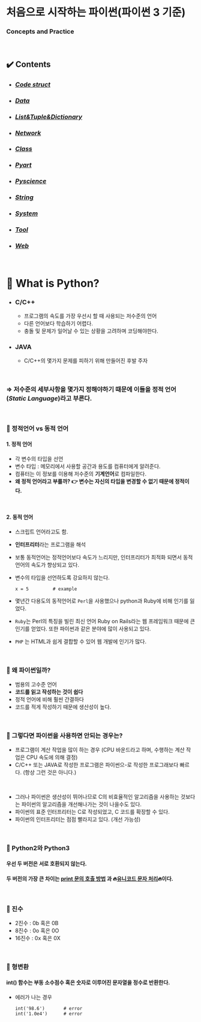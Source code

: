
# 처음으로 시작하는 파이썬(파이썬 3 기준)  
### Concepts and Practice

<br>

## :heavy_check_mark: Contents

- ### [*Code struct*](https://github.com/Develope-my-tech/Python-Basic/tree/master/Code%20struct)
- ### [*Data*](https://github.com/Develope-my-tech/Python-Basic/tree/master/Data)
- ### [*List&Tuple&Dictionary*](https://github.com/bosl95/python_basic/tree/master/List%20%26%20Tuple%20%26%20dictionary)
- ### [*Network*](https://github.com/bosl95/python_basic/tree/master/Network)
- ### [*Class*](https://github.com/bosl95/python_basic/tree/master/Object%20%26%20class)
- ### [*Pyart*](https://github.com/bosl95/python_basic/tree/master/Pyart)
- ### [*Pyscience*](https://github.com/bosl95/python_basic/tree/master/Pyscience)
- ### [*String*](https://github.com/bosl95/python_basic/tree/master/String)
- ### [*System*](https://github.com/bosl95/python_basic/tree/master/System)
- ### [*Tool*](https://github.com/bosl95/python_basic/tree/master/Tool)
- ### [*Web*](https://github.com/bosl95/python_basic/tree/master/Web)

<br>

# :dart: What is Python?

- ### C/C++
	-  프로그램의 속도를 가장 우선시 할 때 사용되는 저수준의 언어
	- 다른 언어보다 학습하기 어렵다.
	- 충돌 및 문제가 일어날 수 있는 상황을 고려하며 코딩해야한다.

- ### JAVA
	- C/C++의 몇가지 문제를 피하기 위해 만들어진 후발 주자

<br>

### ⇒ 저수준의 세부사항을 몇가지 정해야하기 때문에 이들을 정적 언어(*Static Language*)라고 부른다.<br>

<br>

### :pushpin: 정적언어 vs 동적 언어
#### 1. 정적 언어 
- 각 변수의 타입을 선언
- 변수 타입 : 메모리에서 사용할 공간과 용도를 컴퓨터에게 알려준다.
- 컴퓨터는 이 정보를 이용해 저수준의 **기계언어**로 컴파일한다.
- **왜 정적 언어라고 부를까?  :point_right: 변수는 자신의 타입을 변경할 수 없기 때문에 정적이다.**

<br>

#### 2. 동적 언어
- 스크립트 언어라고도 함.
- **인터프리터**라는 프로그램을 해석
- 보통 동적언어는 정적언어보다 속도가 느리지만, 인터프리터가 최적화 되면서 동적 언어의 속도가 향상되고 있다.
- 변수의 타입을 선언하도록 강요하지 않는다.
		
	  x = 5			# example
- 몇년간 다용도의 동적언어로 ``Perl``을 사용했으나 python과 Ruby에 비해 인기를 잃었다.
- ``Ruby``는 Perl의 특징을 빌린 최신 언어 Ruby on Rails라는 웹 프레임워크 때문에 큰 인기를 얻었다.  또한 파이썬과 같은 분야에 많이 사용되고 있다.
- ``PHP`` 는 HTML과 쉽게 결합할 수 있어 웹 개발에 인기가 많다. 

<br>

### :pushpin: 왜 파이썬일까?
- 범용의 고수준 언어
- **코드를 읽고 작성하는 것이 쉽다**
- 정적 언어에 비해 훨씬 간결하다
- 코드를 적게 작성하기 때문에 생산성이 높다.

<br>

### :pushpin: 그렇다면 파이썬을 사용하면 안되는 경우는?
- 프로그램이 계산 작업을 많이 하는 경우 (CPU 바운드라고 하며, 수행하는 계산 작업은 CPU 속도에 의해 결정)
- C/C++ 또는 JAVA로 작성한 프로그램은 파이썬으-로 작성한 프로그래보다 빠르다. (항상 그런 것은 아니다.)

<br>

- 그러나 파이썬은 생산성이 뛰어나므로 C의 비효율적인 알고리즘을 사용하는 것보다는 파이썬의 알고리즘을 개선해나가는 것이 나을수도 있다.
- 파이썬의 표준 인터프리터는 C로 작성되었고, C 코드를 확장할 수 있다.
- 파이썬의 인터프리터는 점점 빨라지고 있다. (개선 가능성)

<br>

### :pushpin: Python2와 Python3
#### 우선 두 버전은 서로 호환되지 않는다.<br>
#### 두 버전의 가장 큰 차이는 [print 문의 호출 방법]() 과 :fire:[유니코드 문자 처리]():fire:이다.

<br>

### :pushpin: 진수
- 2진수 : 0b 혹은 0B
- 8진수 : 0o 혹은 0O
- 16진수 : 0x 혹은 0X

<br>

### :pushpin: 형변환
#### int() 함수는 부동 소수점수 혹은 숫자로 이루어진 문자열을 정수로 반환한다.<br>

- 에러가 나는 경우
	
	  int('98.6')		# error
	  int('1.0e4')	    # error

<br>
